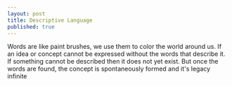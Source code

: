 ```yaml
---
layout: post
title: Descriptive Language
published: true
---
```

Words are like paint brushes, we use them to color the world around us. If an idea or concept cannot be expressed without the words that describe it. If something cannot be described then it does not yet exist. But once the words are found, the concept is spontaneously formed and it's legacy infinite

